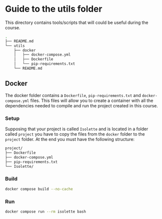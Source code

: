 # Guide to the utils folder

This directory contains tools/scripts that will could be useful during the course.

```bash
.
├── README.md
└── utils
    ├── docker
    │   ├── docker-compose.yml
    │   ├── Dockerfile
    │   └── pip-requirements.txt
    └── README.md
```

## Docker

The docker folder contains a `Dockerfile`, `pip-requirements.txt` and `docker-compose.yml` files.
This files will allow you to create a container with all the dependencies needed to compile and run the project
created in this course.

### Setup

Supposing that your project is called `Isolette` and is located in a folder called `project` you have to copy the files from the `docker` folder to the `project` folder. At the end you must have the following structure:

```bash
project/
├── Dockerfile
├── docker-compose.yml
├── pip-requirements.txt
└── Isolette/
```

### Build

```bash
docker compose build --no-cache
```

### Run

```bash
docker compose run --rm isolette bash
```
